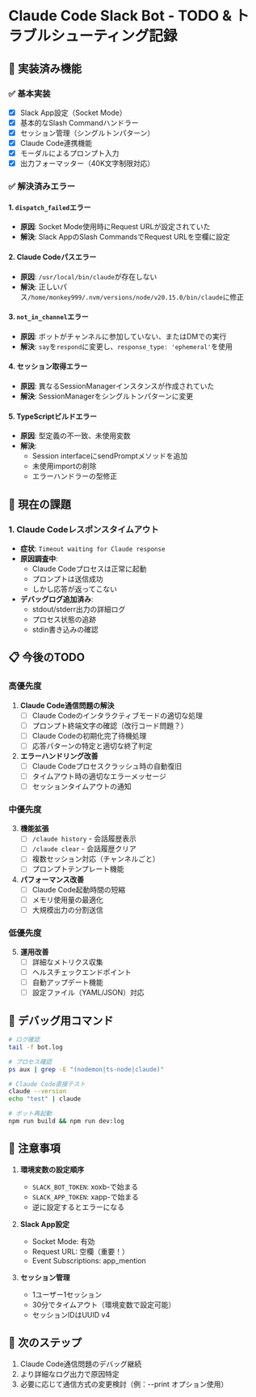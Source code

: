 # Claude Code Slack Bot - TODO & トラブルシューティング記録

## 🎯 実装済み機能

### ✅ 基本実装
- [x] Slack App設定（Socket Mode）
- [x] 基本的なSlash Commandハンドラー
- [x] セッション管理（シングルトンパターン）
- [x] Claude Code連携機能
- [x] モーダルによるプロンプト入力
- [x] 出力フォーマッター（40K文字制限対応）

### ✅ 解決済みエラー

#### 1. `dispatch_failed`エラー
- **原因**: Socket Mode使用時にRequest URLが設定されていた
- **解決**: Slack AppのSlash CommandsでRequest URLを空欄に設定

#### 2. Claude Codeパスエラー
- **原因**: `/usr/local/bin/claude`が存在しない
- **解決**: 正しいパス`/home/monkey999/.nvm/versions/node/v20.15.0/bin/claude`に修正

#### 3. `not_in_channel`エラー
- **原因**: ボットがチャンネルに参加していない、またはDMでの実行
- **解決**: `say`を`respond`に変更し、`response_type: 'ephemeral'`を使用

#### 4. セッション取得エラー
- **原因**: 異なるSessionManagerインスタンスが作成されていた
- **解決**: SessionManagerをシングルトンパターンに変更

#### 5. TypeScriptビルドエラー
- **原因**: 型定義の不一致、未使用変数
- **解決**: 
  - Session interfaceにsendPromptメソッドを追加
  - 未使用importの削除
  - エラーハンドラーの型修正

## 🔧 現在の課題

### 1. Claude Codeレスポンスタイムアウト
- **症状**: `Timeout waiting for Claude response`
- **原因調査中**:
  - Claude Codeプロセスは正常に起動
  - プロンプトは送信成功
  - しかし応答が返ってこない
- **デバッグログ追加済み**:
  - stdout/stderr出力の詳細ログ
  - プロセス状態の追跡
  - stdin書き込みの確認

## 📋 今後のTODO

### 高優先度
1. **Claude Code通信問題の解決**
   - [ ] Claude Codeのインタラクティブモードの適切な処理
   - [ ] プロンプト終端文字の確認（改行コード問題？）
   - [ ] Claude Codeの初期化完了待機処理
   - [ ] 応答パターンの特定と適切な終了判定

2. **エラーハンドリング改善**
   - [ ] Claude Codeプロセスクラッシュ時の自動復旧
   - [ ] タイムアウト時の適切なエラーメッセージ
   - [ ] セッションタイムアウトの通知

### 中優先度
3. **機能拡張**
   - [ ] `/claude history` - 会話履歴表示
   - [ ] `/claude clear` - 会話履歴クリア
   - [ ] 複数セッション対応（チャンネルごと）
   - [ ] プロンプトテンプレート機能

4. **パフォーマンス改善**
   - [ ] Claude Code起動時間の短縮
   - [ ] メモリ使用量の最適化
   - [ ] 大規模出力の分割送信

### 低優先度
5. **運用改善**
   - [ ] 詳細なメトリクス収集
   - [ ] ヘルスチェックエンドポイント
   - [ ] 自動アップデート機能
   - [ ] 設定ファイル（YAML/JSON）対応

## 🐛 デバッグ用コマンド

```bash
# ログ確認
tail -f bot.log

# プロセス確認
ps aux | grep -E "(nodemon|ts-node|claude)"

# Claude Code直接テスト
claude --version
echo "test" | claude

# ボット再起動
npm run build && npm run dev:log
```

## 📝 注意事項

1. **環境変数の設定順序**
   - `SLACK_BOT_TOKEN`: xoxb-で始まる
   - `SLACK_APP_TOKEN`: xapp-で始まる
   - 逆に設定するとエラーになる

2. **Slack App設定**
   - Socket Mode: 有効
   - Request URL: 空欄（重要！）
   - Event Subscriptions: app_mention

3. **セッション管理**
   - 1ユーザー1セッション
   - 30分でタイムアウト（環境変数で設定可能）
   - セッションIDはUUID v4

## 🚀 次のステップ

1. Claude Code通信問題のデバッグ継続
2. より詳細なログ出力で原因特定
3. 必要に応じて通信方式の変更検討（例：--print オプション使用）